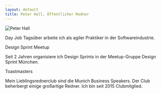 ```yaml
---
layout: default
title: Peter Hall, Öffentlicher Redner
---
```

![Peter Hall](/publicspeaking/image/professional.jpg)


Day Job
Tagsüber arbeite ich als agiler Praktiker in der Softwareindustrie.

Design Sprint Meetup

Seit 2 Jahren organisiere ich Design Sprints in der Meetup-Gruppe Design Sprint München.

Toastmasters

Mein Lieblingsrednerclub sind die Munich Business Speakers. Der Club beherbergt einige großartige Redner. Ich bin seit 2015 Clubmitglied.


